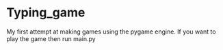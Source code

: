# Typing_game
My first attempt at making games using the pygame engine.
If you want to play the game then run main.py
